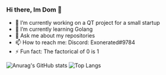 ### Hi there, Im Dom 👋

- 🔭 I’m currently working on a QT project for a small startup
- 🌱 I’m currently learning Golang
- 💬 Ask me about my repositories
- 📫 How to reach me: Discord: Exonerated#9784
- ⚡ Fun fact: The factorical of 0 is 1

![Anurag's GitHub stats](https://github-readme-stats.vercel.app/api?username=Dom13377&show_icons=true&theme=tokyonight)
![Top Langs](https://github-readme-stats.vercel.app/api/top-langs/?username=Dom13377&show_icons=true&theme=tokyonight)
